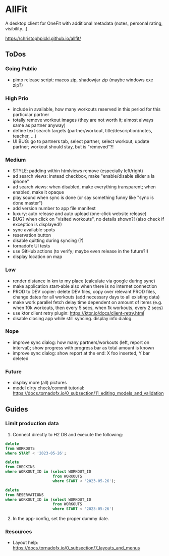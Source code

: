 # AllFit

A desktop client for OneFit with additional metadata (notes, personal rating, visibility...).

https://christophpickl.github.io/allfit/

## ToDos

### Going Public

* pimp release script: macos zip, shadowjar zip (maybe windows exe zip?)

### High Prio

* include in available, how many workouts reserved in this period for this particular partner
* totally remove workout images (they are not worth it; almost always same as partner anyway)
* define text search targets (partner/workout, title/description/notes, teacher, ...)
* UI BUG: go to partners tab, select partner, select workout, update partner; workout should stay, but is "removed"?!

### Medium

* STYLE: padding within htmlviews remove (especially left/right)
* ad search views: instead checkbox, make "enable/disable slider a la iphone"
* ad search views: when disabled, make everything transparent; when enabled, make it opaque
* play sound when sync is done (or say something funny like "sync is done master")
* add version number to app file manifest
* luxury: auto release and auto upload (one-click website release)
* BUG? when click on "visited workouts", no details shown?! (also check if exception is displayed!)
* sync available spots
* reservation button
* disable quitting during syncing (?)
* tornadofx UI tests
* use GitHub actions (to verify; maybe even release in the future?!)
* display location on map

### Low

* render distance in km to my place (calculate via google during sync)
* make application start-able also when there is no internet connection
* PROD to DEV copier: delete DEV files, copy over relevant PROD files, change dates for all workouts (add necessary days to all existing data)
* make work parallel fetch delay time dependent on amount of items (e.g. when 10k workouts, then every 5 secs, when 1k workouts, every 2 secs)
* use ktor client retry plugin: https://ktor.io/docs/client-retry.html
* disable closing app while still syncing. display info dialog.

### Nope

* improve sync dialog: how many partners/workouts (left, report on interval); show progress with progress bar as total amount is known
* improve sync dialog: show report at the end: X foo inserted, Y bar deleted

### Future

* display more (all) pictures
* model dirty check/commit tutorial: https://docs.tornadofx.io/0_subsection/11_editing_models_and_validation

## Guides

### Limit production data

1. Connect directly to H2 DB and execute the following:

```sql
delete
from WORKOUTS
where START < '2023-05-26';

delete
from CHECKINS
where WORKOUT_ID in (select WORKOUT_ID
                     from WORKOUTS
                     where START < '2023-05-26');

delete
from RESERVATIONS
where WORKOUT_ID in (select WORKOUT_ID
                     from WORKOUTS
                     where START < '2023-05-26')
```

2. In the app-config, set the proper dummy date.

### Resources

* Layout help: https://docs.tornadofx.io/0_subsection/7_layouts_and_menus